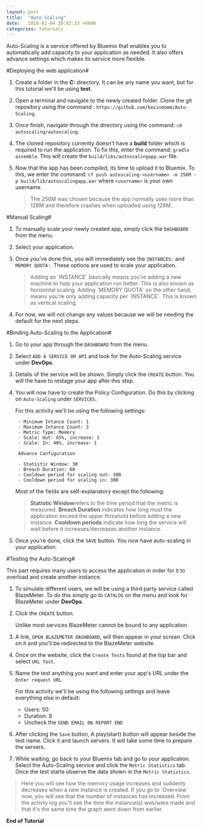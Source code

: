 ```yaml
---
layout: post
title:  "Auto-Scaling"
date:   2016-02-04 20:02:33 +0800
categories: tutorials
---
```

Auto-Scaling is a service offered by Bluemix that enables you to automatically add capacity to your application as needed. It also offers advance settings which makes its service more flexible.

#Deploying the web application#

1. Create a folder in the **C:** directory. It can be any name you want, but for this tutorial we'll be using **test**.
2. Open a terminal and navigate to the newly created folder. Clone the git repository using the command : `https://github.com/kevindomm/Auto-Scaling`.
3. Once finish, navigate through the directory using the command: `cd autoscaling/autoscaling`.
4. The cloned repository currently doesn't have a **build** folder which is required to run the application. To fix this, enter the command: `gradle assemble`. This will create the `build/libs/autoscalingapp.war` file.
5. Now that the app has been compiled, its time to upload it to Bluemix. To this, we enter the command: `cf push autoscaling-<username> -m 256M -p build/lib/autoscalingapp.war` where `<username>` is your own username.

	<blockquote>The 256M was chosen because the app normally uses more than 128M and therefore crashes when uploaded using 128M.</blockquote>

#Manual Scaling#

1. To manually scale your newly created app, simply click the `DASHBOARD` from the menu.
2. Select your application.
3. Once you've done this, you will immediately see the `INSTANCES:` and `MEMORY QUOTA:`. These options are used to scale your application.

	<blockquote>Adding an `INSTANCE` basically means you're adding a new machine to help your application run better. This is also known as horizontal scaling. Adding `MEMORY QUOTA` on the other hand, means you're only adding capacity per `INSTANCE`. This is known as vertical scaling.</blockquote>

4. For now, we will not change any values because we will be needing the default for the next steps.

#Binding Auto-Scaling to the Application#

1. Go to your app through the `DASHBOARD` from the menu.
2. Select `ADD A SERVICE OR API` and look for the Auto-Scaling service under **DevOps**.
3. Details of the service will be shown. Simply click the `CREATE` button. You will the have to restage your app after this step.
4. You will now have to create the Policy Configuration. Do this by clicking on `Auto-Scaling` under `SERVICES`.

	For this activity we'll be using the following settings:

		- Minimum Intance Count: 1
		- Maximum Intance Count: 3
		- Metric Type: Memory
		- Scale: Out: 65%, increase: 1
		- Scale: In: 40%, increase: 1

		Advance Configuration

		- Statistic Window: 30
		- Breach Duration: 60
		- Cooldown period for scaling out: 300
		- Cooldown period for scaling in: 300

	Most of the fields are self-explanatory except the following:
		<blockquote>
		<b>Statistic Window</b>refers to the time period that the metric is measured.
		<b>Breach Duration</b> indicates how long must the application exceed the upper threshold before adding a new instance.
		<b>Cooldown periods</b> indicate how long the service will wait before it increases/decreases another instance.
		</blockquote>

5. Once you're done, click the `SAVE` button. You now have auto-scaling in your application.

#Testing the Auto-Scaling#

This part requires many users to access the application in order for it to overload and create another instance.

1. To simulate different users, we will be using a third party service called BlazeMeter. To do this simply go to `CATALOG` on the menu and look for BlazeMeter under **DevOps**.
2. Click the `CREATE` button.

	Unlike most services BlazeMeter cannot be bound to any application.

3. A link, `OPEN BLAZEMETER DASHBOARD`, will then appear in your screan. Click on it and you'll be redirected to the BlazeMeter website.
4. Once on the website, click the `Create Tests` found at the top bar and select `URL Test`.
5. Name the test anything you want and enter your app's URL under the `Enter request URL`.
	
	For this activity we'll be using the following settings and leave everything else in default:

	- Users: 50
	- Duration: 8
	- Uncheck the `SEND EMAIL ON REPORT END`

6. After clicking the `Save` button, A play(start) button will appear beside the test name. Click it and launch servers. It will take some time to prepare the servers.
7. While waiting, go back to your Bluemix tab and go to your application. Select the Auto-Scaling service and click the `Metric Statistics` tab. Once the test starts observe the data shown in the `Metric Statistics`.

<blockquote>Here you will see how the memory usage increases and suddenly decreases when a new instance is created. If you go to `Overview` now, you will see that the number of instances has increased. From the activty log you'll see the time the instance(s) was/were made and that it's the same time the graph went down from earlier.</blockquote>

**End of Tutorial**

[grdl-tut]: http://pong-pantola.github.io/gradle-basics/